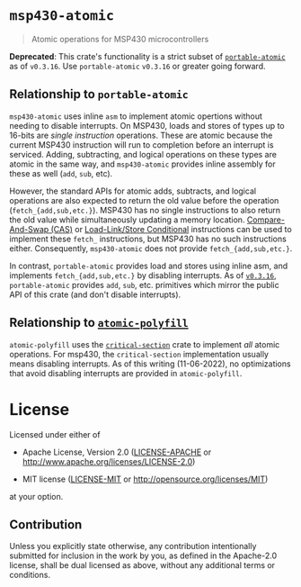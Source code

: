 # `msp430-atomic`

> Atomic operations for MSP430 microcontrollers

**Deprecated**: This crate's functionality is a strict subset of [`portable-atomic`](https://github.com/taiki-e/portable-atomic)
as of `v0.3.16`. Use `portable-atomic` `v0.3.16` or greater going forward.

## Relationship to `portable-atomic`

`msp430-atomic` uses inline `asm` to implement atomic opertions without
needing to disable interrupts. On MSP430, loads and stores of types
up to 16-bits are _single instruction_ operations. These are atomic because
the current MSP430 instruction will run to completion before an interrupt
is serviced. Adding, subtracting, and logical operations on these types are
atomic in the same way, and `msp430-atomic` provides inline assembly for these
as well (`add`, `sub`, etc).

However, the standard APIs for atomic adds, subtracts, and logical operations
are also expected to return the old value before the operation (`fetch_{add,sub,etc.}`).
MSP430 has no single instructions to also return the old value while
simultaneously updating a memory location. [Compare-And-Swap (CAS)](https://en.wikipedia.org/wiki/Compare-and-swap)
or [Load-Link/Store Conditional](https://en.wikipedia.org/wiki/Load-link/store-conditional)
instructions can be used to implement these `fetch_` instructions, but MSP430
has no such instructions either. Consequently, `msp430-atomic` does not provide
`fetch_{add,sub,etc.}`.

In contrast, `portable-atomic` provides load and stores using inline asm, 
and implements `fetch_{add,sub,etc.}` by disabling interrupts. As of [`v0.3.16`](https://github.com/taiki-e/portable-atomic/blob/main/CHANGELOG.md#0316---2022-12-09),
`portable-atomic` provides `add`, `sub`, etc. primitives which mirror the
public API of this crate (and don't disable interrupts).

## Relationship to [`atomic-polyfill`](https://github.com/embassy-rs/atomic-polyfill)

`atomic-polyfill` uses the [`critical-section`](https://github.com/rust-embedded/critical-section)
crate to implement _all_ atomic operations. For msp430, the `critical-section`
implementation usually means disabling interrupts. As of this writing
(11-06-2022), no optimizations that avoid disabling interrupts are provided
in `atomic-polyfill`.

# License

Licensed under either of

- Apache License, Version 2.0 ([LICENSE-APACHE](LICENSE-APACHE) or
  http://www.apache.org/licenses/LICENSE-2.0)

- MIT license ([LICENSE-MIT](LICENSE-MIT) or http://opensource.org/licenses/MIT)

at your option.

## Contribution

Unless you explicitly state otherwise, any contribution intentionally submitted
for inclusion in the work by you, as defined in the Apache-2.0 license, shall be
dual licensed as above, without any additional terms or conditions.
